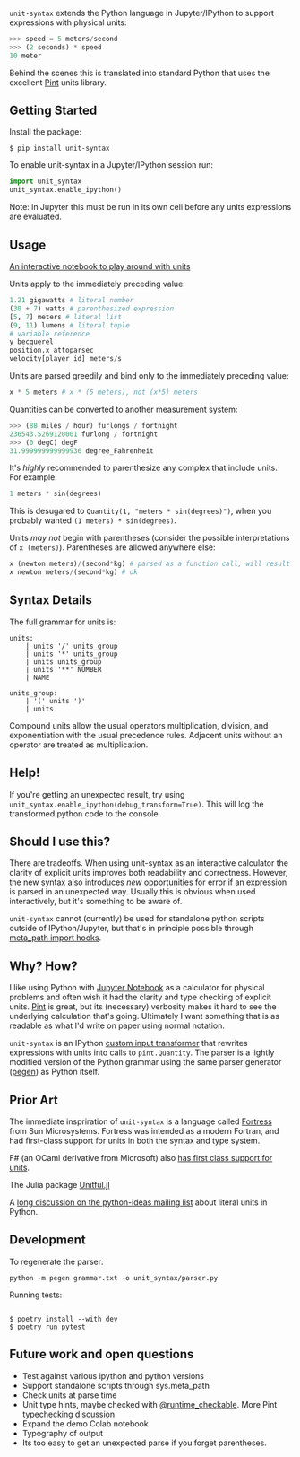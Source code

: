 `unit-syntax` extends the Python language in Jupyter/IPython to support expressions with physical units:

```python
>>> speed = 5 meters/second
>>> (2 seconds) * speed
10 meter
```

Behind the scenes this is translated into standard Python that uses the excellent [Pint](https://pint.readthedocs.io/) units library.

## Getting Started

Install the package:

```shell
$ pip install unit-syntax
```

To enable unit-syntax in a Jupyter/IPython session run:

```python
import unit_syntax
unit_syntax.enable_ipython()
```

Note: in Jupyter this must be run in its own cell before any units expressions are evaluated.

## Usage

[An interactive notebook to play around with units](https://colab.research.google.com/drive/1PInyLGZHnUzEuUVgMsLrUUNdCurXK7v1#scrollTo=JszzXmATY0TV)

Units apply to the immediately preceding value:

```python
1.21 gigawatts # literal number
(30 + 7) watts # parenthesized expression
[5, 7] meters # literal list
(9, 11) lumens # literal tuple
# variable reference
y becquerel
position.x attoparsec
velocity[player_id] meters/s
```

Units are parsed greedily and bind only to the immediately preceding value:

```python
x * 5 meters # x * (5 meters), not (x*5) meters
```

Quantities can be converted to another measurement system:

```python
>>> (88 miles / hour) furlongs / fortnight
236543.5269120001 furlong / fortnight
>>> (0 degC) degF
31.999999999999936 degree_Fahrenheit
```

It's _highly_ recommended to parenthesize any complex that include units. For example:

```python
1 meters * sin(degrees)
```

This is desugared to `Quantity(1, "meters * sin(degrees)")`, when you probably wanted `(1 meters) * sin(degrees)`.

Units _may not_ begin with parentheses (consider the possible
interpretations of `x (meters)`). Parentheses are allowed anywhere else:

```python
x (newton meters)/(second*kg) # parsed as a function call, will result in a runtime error
x newton meters/(second*kg) # ok
```

## Syntax Details

The full grammar for units is:

```
units:
    | units '/' units_group
    | units '*' units_group
    | units units_group
    | units '**' NUMBER
    | NAME

units_group:
    | '(' units ')'
    | units
```

Compound units allow the usual operators multiplication, division, and exponentiation with the usual precedence rules. Adjacent units without an operator are treated as multiplication.

## Help!

If you're getting an unexpected result, try using `unit_syntax.enable_ipython(debug_transform=True)`. This will log the transformed python code to the console.

## Should I use this?

There are tradeoffs. When using unit-syntax as an interactive calculator the clarity of explicit units improves both readability and correctness. However, the new syntax also introduces _new_ opportunities for error if an expression is parsed in an unexpected way. Usually this is obvious when used interactively, but it's something to be aware of.

`unit-syntax` cannot (currently) be used for standalone python scripts outside of IPython/Jupyter, but that's in principle possible through [meta_path import hooks](https://docs.python.org/3/reference/import.html#the-meta-path).

## Why? How?

I like using Python with [Jupyter Notebook](https://jupyter.org/) as a calculator for physical problems and often wish it had the clarity and type checking of explicit units. [Pint](https://pint.readthedocs.io/) is great, but its (necessary) verbosity makes it hard to see the underlying calculation that's going. Ultimately I want something that is as readable as what I'd write on paper using normal notation.

`unit-syntax` is an IPython [custom input transformer](https://ipython.readthedocs.io/en/stable/config/inputtransforms.html) that rewrites expressions with units into calls to `pint.Quantity`. The parser is a lightly modified version of the Python grammar using the same parser generator ([pegen](https://github.com/we-like-parsers/pegen)) as Python itself.

## Prior Art

The immediate inspriration of `unit-syntax` is a language called [Fortress](https://citeseerx.ist.psu.edu/viewdoc/download?doi=10.1.1.180.6323&rep=rep1&type=pdf) from Sun Microsystems. Fortress was intended as a modern Fortran, and had first-class support for units in both the syntax and type system.

F# (an OCaml derivative from Microsoft) also [has first class support for units](https://en.wikibooks.org/wiki/F_Sharp_Programming/Units_of_Measure).

The Julia package [Unitful.jl](http://painterqubits.github.io/Unitful.jl/stable/)

A [long discussion on the python-ideas mailing list](https://lwn.net/Articles/900739/) about literal units in Python.

## Development

To regenerate the parser:

`python -m pegen grammar.txt -o unit_syntax/parser.py`

Running tests:

```

$ poetry install --with dev
$ poetry run pytest

```

## Future work and open questions

- Test against various ipython and python versions
- Support standalone scripts through sys.meta_path
- Check units at parse time
- Unit type hints, maybe checked with [@runtime_checkable](https://docs.python.org/3/library/typing.html#typing.runtime_checkable). More Pint typechecking [discussion](https://github.com/hgrecco/pint/issues/1166)
- Expand the demo Colab notebook
- Typography of output
- Its too easy to get an unexpected parse if you forget parentheses.

```

```
